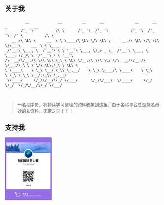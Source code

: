 ## 关于我
```text
         __             __         __      __              __      __      _            __        
       /'_ `\          /\ \      /'_ `\  /'_ `\          /'_ `\  /'_ `\  /' \          /\ \       
   __ /\ \L\ \     __  \ \ \____/\ \L\ \/\ \L\ \     __ /\ \L\ \/\ \L\ \/\_, \     __  \ \ \____  
 /'__`\ \___, \  /'__`\ \ \ '__`\ \___, \/_> _ <_  /'__`\ \___, \ \___, \/_/\ \  /'__`\ \ \ '__`\ 
/\  __/\/__,/\ \/\ \L\.\_\ \ \L\ \/__,/\ \/\ \L\ \/\  __/\/__,/\ \/__,/\ \ \ \ \/\ \L\.\_\ \ \L\ \
\ \____\    \ \_\ \__/.\_\\ \_,__/    \ \_\ \____/\ \____\    \ \_\   \ \_\ \ \_\ \__/.\_\\ \_,__/
 \/____/     \/_/\/__/\/_/ \/___/      \/_/\/___/  \/____/     \/_/    \/_/  \/_/\/__/\/_/ \/___/ 
                                                                                                  
                                                                                                  
```
> 一名程序员，将持续学习整理的资料收集到这里，由于各种平台总是莫名奇妙的丢资料，无奈之举！！！
## 支持我
<img src="_media/afdian-%E6%88%91%E4%BB%AC%E9%83%BD%E5%BE%88%E5%8A%AA%E5%8A%9B%E7%9D%80.jpg" alt="afdian-我们都很努力着" style="zoom:30%;" width="30%" />